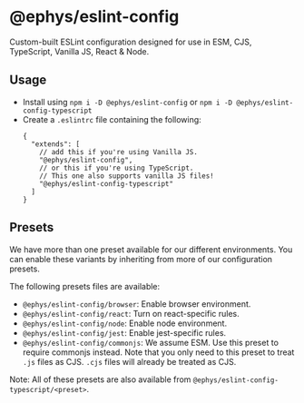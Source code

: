 # @ephys/eslint-config

Custom-built ESLint configuration designed for use in ESM, CJS, TypeScript, Vanilla JS, React & Node.

## Usage

- Install using `npm i -D @ephys/eslint-config` or `npm i -D @ephys/eslint-config-typescript`
- Create a `.eslintrc` file containing the following:
  ```json5
  {
    "extends": [
      // add this if you're using Vanilla JS.
      "@ephys/eslint-config",
      // or this if you're using TypeScript.
      // This one also supports vanilla JS files!
      "@ephys/eslint-config-typescript"
    ]
  }
  ```

## Presets

We have more than one preset available for our different environments. 
You can enable these variants by inheriting from more of our configuration presets.

The following presets files are available:

- `@ephys/eslint-config/browser`: Enable browser environment.
- `@ephys/eslint-config/react`: Turn on react-specific rules.
- `@ephys/eslint-config/node`: Enable node environment.
- `@ephys/eslint-config/jest`: Enable jest-specific rules.
- `@ephys/eslint-config/commonjs`: We assume ESM. Use this preset to require commonjs instead. 
  Note that you only need to this preset to treat `.js` files as CJS. `.cjs` files will already be treated as CJS.

Note: All of these presets are also available from `@ephys/eslint-config-typescript/<preset>`.
